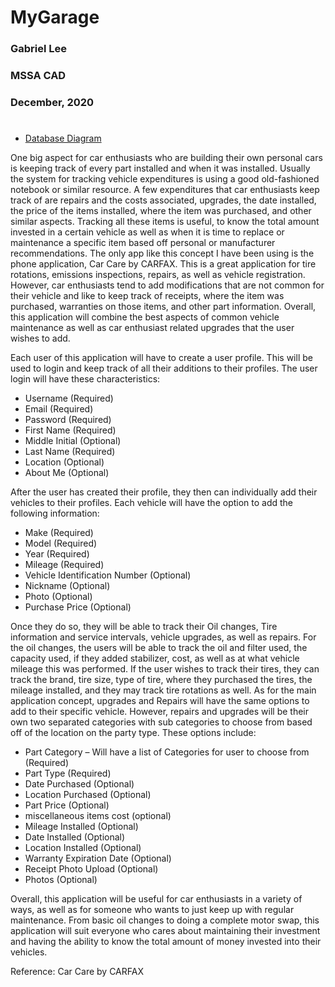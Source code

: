 # MyGarage

### Gabriel Lee
### MSSA CAD
### December, 2020
#

* [Database Diagram](https://github.com/GabrielALee1995/MyGarage/blob/main/MyGarage%20Database%20Diagram.pdf)

One big aspect for car enthusiasts who are building their own personal cars is keeping track of every part installed and when it was installed. Usually the system for tracking vehicle expenditures is using a good old-fashioned notebook or similar resource. A few expenditures that car enthusiasts keep track of are repairs and the costs associated, upgrades, the date installed, the price of the items installed, where the item was purchased, and other similar aspects. Tracking all these items is useful, to know the total amount invested in a certain vehicle as well as when it is time to replace or maintenance a specific item based off personal or manufacturer recommendations. The only app like this concept I have been using is the phone application, Car Care by CARFAX. This is a great application for tire rotations, emissions inspections, repairs, as well as vehicle registration. However, car enthusiasts tend to add modifications that are not common for their vehicle and like to keep track of receipts, where the item was purchased, warranties on those items, and other part information. Overall, this application will combine the best aspects of common vehicle maintenance as well as car enthusiast related upgrades that the user wishes to add. 

Each user of this application will have to create a user profile. This will be used to login and keep track of all their additions to their profiles. The user login will have these characteristics:
*	Username (Required)
*	Email (Required)
*	Password (Required)
*	First Name (Required)
*	Middle Initial (Optional)
*	Last Name (Required)
*	Location (Optional)
*	About Me (Optional)

After the user has created their profile, they then can individually add their vehicles to their profiles. Each vehicle will have the option to add the following information:
*	Make (Required)
* Model (Required)
*	Year (Required)
* Mileage (Required)
*	Vehicle Identification Number (Optional)
*	Nickname (Optional)
*	Photo (Optional)
* Purchase Price (Optional)

Once they do so, they will be able to track their Oil changes, Tire information and service intervals, vehicle upgrades, as well as repairs. For the oil changes, the users will be able to track the oil and filter used, the capacity used, if they added stabilizer, cost, as well as at what vehicle mileage this was performed. If the user wishes to track their tires, they can track the brand, tire size, type of tire, where they purchased the tires, the mileage installed, and they may track tire rotations as well. 
As for the main application concept, upgrades and Repairs will have the same options to add to their specific vehicle.  However, repairs and upgrades will be their own two separated categories with sub categories to choose from based off of the location on the party type. These options include:
*	Part Category – Will have a list of Categories for user to choose from (Required)
*	Part Type (Required)
*	Date Purchased (Optional)
*	Location Purchased (Optional)
*	Part Price (Optional)
* miscellaneous items cost (optional)
*	Mileage Installed (Optional)
*	Date Installed (Optional)
*	Location Installed (Optional)
*	Warranty Expiration Date (Optional)
*	Receipt Photo Upload (Optional)
*	Photos (Optional)

Overall, this application will be useful for car enthusiasts in a variety of ways, as well as for someone who wants to just keep up with regular maintenance. From basic oil changes to doing a complete motor swap, this application will suit everyone who cares about maintaining their investment and having the ability to know the total amount of money invested into their vehicles.

Reference: Car Care by CARFAX
